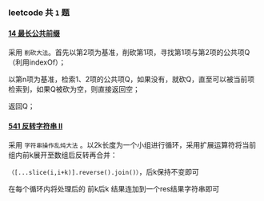 ### leetcode 共 `1` 题

#### [14 最长公共前缀](https://leetcode-cn.com/problems/longest-common-prefix/)

采用 `削砍大法`。首先以第2项为基准，削砍第1项，寻找第1项与第2项的公共项Q（利用indexOf）；</br>

以第n项为基准，检索1、2项的公共项Q，如果没有，就砍Q，直至可以被当前项检索到，如果Q被砍为空，则直接返回空；</br>

返回Q；</br>

#### [541 反转字符串 II](https://leetcode-cn.com/problems/reverse-string-ii/)

采用 `字符串操作乱炖大法` 。以2k长度为一个小组进行循环，采用扩展运算符将当前组内前k展开至数组后反转再合并：</br>

`（[...slice(i,i+k)].reverse().join()）`，后k保持不变即可</br>

在每个循环内将处理后的 前k后k 结果连加到一个res结果字符串即可</br>